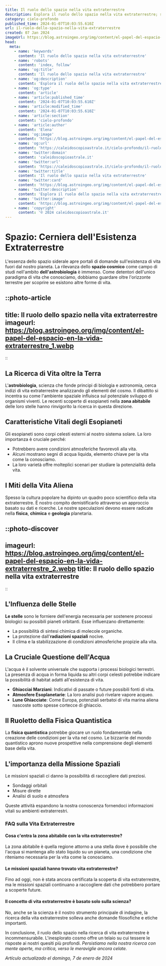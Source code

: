 ```yaml
---
title: Il ruolo dello spazio nella vita extraterrestre
description: Esplora il ruolo dello spazio nella vita extraterrestre; scoperte, teorie e misteri dellastrobiologia. Leggi di più sul nostro blog.
category: cielo-profondo
published_time: 2024-01-07T10:03:55.610Z
url: il-ruolo-dello-spazio-nella-vita-extraterrestre
created: 07 Jan 2024
imageUrl: https://blog.astroingeo.org/img/content/el-papel-del-espacio-en-la-vida-extraterrestre_1.webp
head:
  meta:
    - name: 'keywords'
      content: 'Il ruolo dello spazio nella vita extraterrestre'
    - name: 'robots'
      content: 'index, follow'
    - name: 'og:title'
      content: 'Il ruolo dello spazio nella vita extraterrestre'
    - name: 'og:description'
      content: 'Esplora il ruolo dello spazio nella vita extraterrestre; scoperte, teorie e misteri dellastrobiologia. Leggi di più sul nostro blog.'
    - name: 'og:type'
      content: 'article'
    - name: 'article:published_time'
      content: '2024-01-07T10:03:55.610Z'
    - name: 'article:modified_time'
      content: '2024-01-07T10:03:55.610Z'
    - name: 'article:section'
      content: 'cielo-profondo'
    - name: 'article:author'
      content: 'Elena'
    - name: 'og:image'
      content: 'https://blog.astroingeo.org/img/content/el-papel-del-espacio-en-la-vida-extraterrestre_1.webp'
    - name: 'og:url'
      content: 'https://caleidoscopioastrale.it/cielo-profondo/il-ruolo-dello-spazio-nella-vita-extraterrestre'
    - name: 'twitter:domain'
      content: 'caleidoscopioastrale.it'
    - name: 'twitter:url'
      content: 'https://caleidoscopioastrale.it/cielo-profondo/il-ruolo-dello-spazio-nella-vita-extraterrestre'
    - name: 'twitter:title'
      content: 'Il ruolo dello spazio nella vita extraterrestre'
    - name: 'twitter:card'
      content: 'https://blog.astroingeo.org/img/content/el-papel-del-espacio-en-la-vida-extraterrestre_1.webp'
    - name: 'twitter:description'
      content: 'Esplora il ruolo dello spazio nella vita extraterrestre; scoperte, teorie e misteri dellastrobiologia. Leggi di più sul nostro blog.'
    - name: 'twitter:image'
      content: 'https://blog.astroingeo.org/img/content/el-papel-del-espacio-en-la-vida-extraterrestre_1.webp'
    - name: 'copyright'
      content: '© 2024 caleidoscopioastrale.it'
---
```

# Spazio: Cerniera dell'Esistenza Extraterrestre

L'essenza dello spazio siderale apre portali di domande sull'esistenza di vita fuori dal nostro pianeta. La rilevanza dello **spazio cosmico** come campo di studi nell'ambito **dell'astrobiologia** è immenso. Come detentori dell'unico paradigma di vita che conosciamo, dobbiamo guardare oltre l'orizzonte terrestre per scoprire se esistono altre forme di vita.

::photo-article
---
title: Il ruolo dello spazio nella vita extraterrestre
imageurl: https://blog.astroingeo.org/img/content/el-papel-del-espacio-en-la-vida-extraterrestre_1.webp
---
::

## La Ricerca di Vita oltre la Terra

L'**astrobiologia**, scienza che fonde principi di biologia e astronomia, cerca indizi di vita extraterrestre analizzando gli elementi del cosmo. Il dibattito si incentra su come l'ambiente spaziale influisca sul potenziale sviluppo di organismi viventi. Le recenti scoperte di esopianeti nella **zona abitabile** delle loro stelle hanno rinvigorito la ricerca in questa direzione.

## Caratteristiche Vitali degli Esopianeti

Gli esopianeti sono corpi celesti esterni al nostro sistema solare. La loro importanza è cruciale perché:

- Potrebbero avere condizioni atmosferiche favorevoli alla vita.
- Alcuni mostrano segni di acqua liquida, elemento chiave per la vita come la conosciamo.
- La loro varietà offre molteplici scenari per studiare la potenzialità della vita.

## I Miti della Vita Aliena

Spesso la cultura popolare ha dipinto un quadro poco scientifico della vita extraterrestre. È nostro compito demistificarlo attraverso un approccio basato su dati e ricerche. Le nostre speculazioni devono essere radicate nella **fisica**, **chimica** e **geologia** planetaria.

::photo-discover
---
imageurl: https://blog.astroingeo.org/img/content/el-papel-del-espacio-en-la-vida-extraterrestre_2.webp
title: Il ruolo dello spazio nella vita extraterrestre
---
::

## L'Influenza delle Stelle

**Le stelle** sono le forniere dell'energia necessaria per sostenere processi biologici su possibili pianeti orbitanti. Esse influenzano direttamente:

- La possibilità di sintesi chimica di molecole organiche.
- La protezione dall'**radiazioni spaziali** nocive.
- Il clima e la stabilizzazione di condizioni atmosferiche propizie alla vita.

## La Cruciale Questione dell'Acqua

L'acqua è il solvente universale che supporta i processi biologici terrestri. La presenza di acqua in forma liquida su altri corpi celesti potrebbe indicare la possibilità di habitat adatti all'esistenza di vita.

- **Ghiacciai Marziani**: Indicativi di passate o future possibili fonti di vita.
- **Atmosfere Esoplanetarie**: La loro analisi può rivelare vapore acqueo.
- **Lune Ghiacciate**: Come Europa, potenziali serbatoi di vita marina aliena nascoste sotto spesse cortecce di ghiaccio.

## Il Ruoletto della Fisica Quantistica

La **fisica quantistica** potrebbe giocare un ruolo fondamentale nella creazione delle condizioni per la vita nel cosmo. Le bizzarrie del mondo quantistico aprono nuove prospettive nella comprensione degli elementi base della vita.

## L'importanza della Missione Spaziali

Le missioni spaziali ci danno la possibilità di raccogliere dati preziosi. 

- Sondaggi orbitali
- Misure dirette
- Analisi di suolo e atmosfera 

Queste attività espandono la nostra conoscenza fornendoci informazioni vitali su ambienti extraterrestri.

### **FAQ sulla Vita Extraterrestre**

#### Cosa c'entra la zona abitabile con la vita extraterrestre?
La zona abitabile è quella regione attorno a una stella dove è possibile che l'acqua si mantenga allo stato liquido su un pianeta, una condizione che riteniamo necessaria per la vita come la conosciamo.

#### Le missioni spaziali hanno trovato vita extraterrestre?
Fino ad oggi, non è stata ancora certificata la scoperta di vita extraterrestre, ma le missioni spaziali continuano a raccogliere dati che potrebbero portare a scoperte future.

#### Il concetto di vita extraterrestre è basato solo sulla scienza?
No, anche se la scienza è il nostro strumento principale di indagine, la ricerca della vita extraterrestre solleva anche domande filosofiche e etiche importanti.

In conclusione, il ruolo dello spazio nella ricerca di vita extraterrestre è incommensurabile. L'inesplorato cosmo offre un telaio su cui tessere le risposte ai nostri quesiti più profondi. *Persistiamo nella nostra ricerca con mente aperte, ma critica, verso le meraviglie ancora celate.*

_Artículo actualizado el domingo, 7 de enero de 2024_